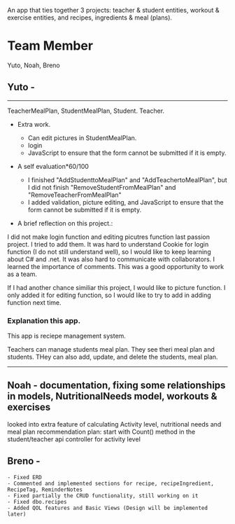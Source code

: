 An app that ties together 3 projects: teacher & student entities, workout & exercise entities, and recipes, ingredients & meal (plans). 

# Team Member

Yuto, Noah, Breno

## Yuto -

---

TeacherMealPlan, StudentMealPlan, Student. Teacher.
- Extra work.
  - Can edit pictures in StudentMealPlan.
  - login
  - JavaScript to ensure that the form cannot be submitted if it is empty.
    
- A self evaluation*60/100
  -  I finished "AddStudenttoMealPlan" and "AddTeachertoMealPlan", but I did not finish "RemoveStudentFromMealPlan" and "RemoveTeacherFromMealPlan"
  -  I added validation, picture editing, and JavaScript to ensure that the form cannot be submitted if it is empty.

- A brief reflection on this project.:

I did not make login function and editing picutres function last passion project. I tried to add them. It was hard to understand Cookie for login function (I do not still understand well), so I would like to keep learning about C# and .net. It was also hard to communicate with collaborators. I learned the importance of comments. This was a good opportunity to work as a team.

If I had another chance similiar this project, I would like to picture function. I only added it for editing function, so I would like to try to add in adding function next time. 

### Explanation this app.

This app is reciepe management system.

Teachers can manage students meal plan. They see theri meal plan and students. THey can also add, update, and delete the students, meal plan.

---

## Noah - documentation, fixing some relationships in models, NutritionalNeeds model, workouts & exercises
looked into extra feature of calculating Activity level, nutritional needs and meal plan recommendation
plan: start with Count() method in the student/teacher api controller for activity level

## Breno -
```
- Fixed ERD
- Commented and implemented sections for recipe, recipeIngredient, RecipeTag, ReminderNotes
- Fixed partially the CRUD functionality, still working on it
- Fixed dbo.recipes
- Added QOL features and Basic Views (Design will be implemented later)
```
